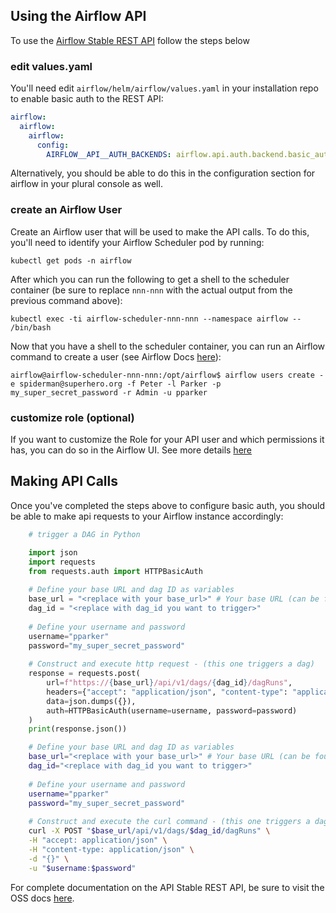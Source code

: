 ## Using the Airflow API

To use the [Airflow Stable REST API](https://airflow.apache.org/docs/apache-airflow/stable/stable-rest-api-ref.html) 
follow the steps below

### edit values.yaml

You'll need edit `airflow/helm/airflow/values.yaml` in your installation repo to enable basic auth to the REST API:

```yaml
airflow:
  airflow:
    airflow:
      config:
        AIRFLOW__API__AUTH_BACKENDS: airflow.api.auth.backend.basic_auth
```

Alternatively, you should be able to do this in the configuration section for airflow in your plural console as well.

### create an Airflow User

Create an Airflow user that will be used to make the API calls. To do this, you'll need to identify your Airflow 
Scheduler pod by running:

```shell
kubectl get pods -n airflow
```

After which you can run the following to get a shell to the scheduler container (be sure to replace `nnn-nnn` with the 
actual output from the previous command above):

```shell
kubectl exec -ti airflow-scheduler-nnn-nnn --namespace airflow -- /bin/bash
```

Now that you have a shell to the scheduler container, you can run an Airflow command to create a user (see Airflow Docs 
[here](https://airflow.apache.org/docs/apache-airflow/stable/security/webserver.html#web-authentication)):

```shell
airflow@airflow-scheduler-nnn-nnn:/opt/airflow$ airflow users create -e spiderman@superhero.org -f Peter -l Parker -p my_super_secret_password -r Admin -u pparker
```

### customize role (optional)

If you want to customize the Role for your API user and which permissions it has, you can do so in the Airflow UI. See 
more details [here](https://airflow.apache.org/docs/apache-airflow/stable/security/access-control.html)

## Making API Calls

Once you've completed the steps above to configure basic auth, you should be able to make api requests to your Airflow 
instance accordingly:

```python
    # trigger a DAG in Python 

    import json
    import requests
    from requests.auth import HTTPBasicAuth
    
    # Define your base URL and dag ID as variables
    base_url = "<replace with your base_url>" # Your base URL (can be found in your project's context.yaml - spec.configuration.airflow.hostname)
    dag_id = "<replace with dag_id you want to trigger>"
    
    # Define your username and password
    username="pparker"
    password="my_super_secret_password"
    
    # Construct and execute http request - (this one triggers a dag)
    response = requests.post(
        url=f"https://{base_url}/api/v1/dags/{dag_id}/dagRuns",
        headers={"accept": "application/json", "content-type": "application/json"},
        data=json.dumps({}),
        auth=HTTPBasicAuth(username=username, password=password)
    )
    print(response.json())
```

```bash
    # Define your base URL and dag ID as variables
    base_url="<replace with your base_url>" # Your base URL (can be found in your project's context.yaml - spec.configuration.airflow.hostname)
    dag_id="<replace with dag_id you want to trigger>"
    
    # Define your username and password
    username="pparker"
    password="my_super_secret_password"
    
    # Construct and execute the curl command - (this one triggers a dag)
    curl -X POST "$base_url/api/v1/dags/$dag_id/dagRuns" \
    -H "accept: application/json" \
    -H "content-type: application/json" \
    -d "{}" \
    -u "$username:$password"
```

For complete documentation on the API Stable REST API, be sure to visit the OSS docs [here](https://airflow.apache.org/docs/apache-airflow/stable/stable-rest-api-ref.html).